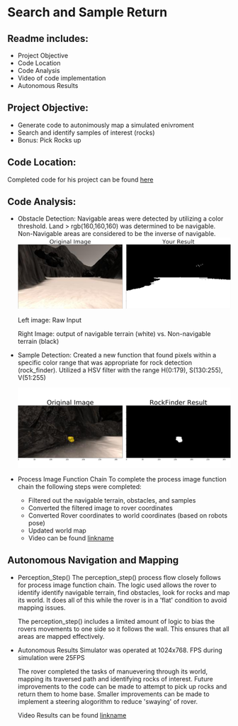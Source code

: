 [image1]: ./WriteUpImages/colorthresh_1.png
[image2]: ./WriteUpImages/rock_finder_2.png



# Search and Sample Return
## Readme includes:
- Project Objective
- Code Location
- Code Analysis
- Video of code implementation
- Autonomous Results

## Project Objective:
 - Generate code to autonimously map a simulated enivroment
 - Search and identify samples of interest (rocks)
 - Bonus: Pick Rocks up
## Code Location:
 Completed code for his project can be found [here](https://github.com/ejbkdb/RoboND-Rover-Project/tree/master/code)

## Code Analysis:
 
- Obstacle Detection:
    Navigable areas were detected by utilizing a color threshold. Land > rgb(160,160,160) was determined to be navigable. 
    Non-Navigable areas are considered to be the inverse of navigable. 
    ![alt text][image1]
    
    Left image: Raw Input
    
    Right Image: output of navigable terrain (white) vs. Non-navigable terrain (black)
- Sample Detection:
   Created a new function that found pixels within a specific color range that was appropriate for rock detection (rock_finder).
   Utilized a HSV filter with the range H(0:179), S(130:255), V(51:255)
   
   ![alt text][image2]
 - Process Image Function Chain
   To complete the process image function chain the following steps were completed:
      - Filtered out the navigable terrain, obstacles, and samples
      - Converted the filtered image to rover coordinates
      - Converted Rover coordinates to world coordinates (based on robots pose)
      - Updated world map 
      - Video can be found [linkname](https://youtu.be/w0A5LTPbveA)
  
 ## Autonomous Navigation and Mapping
  - Perception_Step()
    The perception_step() process flow closely follows for process image function chain. The logic used allows the rover to identify
    identify navigable terrain, find obstacles, look for rocks and map its world. It does all of this while the rover is in 
    a 'flat' condition to avoid mapping issues.
 
    The perception_step() includes a limited amount of logic to bias the rovers movements to one side so it follows the wall. 
    This ensures that all areas are mapped effectively.
 
  - Autonomous Results
     Simulator was operated at 1024x768. FPS during simulation were 25FPS
 
     The rover completed the tasks of manuevering through its world, mapping its traversed path and identifying rocks of interest.
     Future improvements to the code can be made to attempt to pick up rocks and return them to home base. Smaller improvements 
     can be made to implement a steering alogorithm to reduce 'swaying' of rover.
     
     Video Results can be found [linkname](https://youtu.be/YJyuWVE5AOc)
  
  
